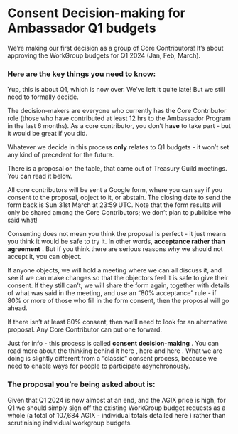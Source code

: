 # Consent Decision-making for Ambassador Q1 budgets



We’re making our first decision as a group of Core Contributors! It’s about approving the WorkGroup budgets for Q1 2024 (Jan, Feb, March).

### Here are the key things you need to know:



Yup, this is about Q1, which is now over. We’ve left it quite late! But we still need to formally decide.

The decision-makers are everyone who currently has the Core Contributor role (those who have contributed at least 12 hrs to the Ambassador Program in the last 6 months). As a core contributor, you don’t **have** to take part - but it would be great if you did.

Whatever we decide in this process **only** relates to Q1 budgets - it won’t set any kind of precedent for the future.

There is a proposal on the table, that came out of Treasury Guild meetings. You can read it below.

All core contributors will be sent a Google form, where you can say if you consent to the proposal,  object to it, or abstain. The closing date to send the form back is Sun 31st March at 23:59 UTC. Note that the form results will only be shared among the Core Contributors; we don’t plan to publicise who said what!

Consenting does not mean you think the proposal is perfect - it just means you think it would be safe to try it. In other words, **acceptance rather than agreement** . But if you think there are serious reasons why we should not accept it, you can object.

If anyone objects, we will hold a meeting where we can all discuss it, and see if we can make changes so that the objectors feel it is safe to give their consent. If they still can’t, we will share the form again, together with details of what was said in the meeting, and use an “80% acceptance” rule - if 80% or more of those who fill in the form consent, then the proposal will go ahead.

If there isn’t at least 80% consent, then we’ll need to look for an alternative proposal. Any Core Contributor can put one forward.

Just for info - this process is called **consent decision-making** . You can read more about the thinking behind it here , here and here . What we are doing is slightly different from a “classic” consent process, because we need to enable ways for people to participate asynchronously.

### The proposal you’re being asked about is:

Given that Q1 2024 is now almost at an end, and the AGIX price is high, for Q1 we should simply sign off the existing WorkGroup budget requests as a whole (a total of 107,684 AGIX - individual totals detailed here ) rather than scrutinising individual workgroup budgets.



